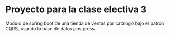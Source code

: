 # Proyecto para la clase electiva 3

Modulo de spring boot de una tienda de ventas por catalogo bajo el patron CQRS, usando la base de datos postgress
